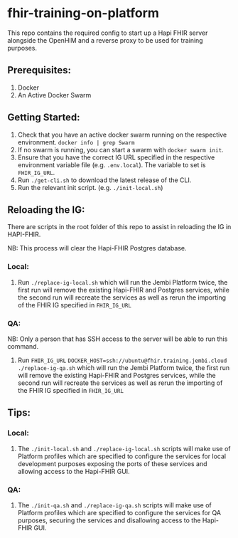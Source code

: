 # fhir-training-on-platform
This repo contains the required config to start up a Hapi FHIR server alongside the OpenHIM and a reverse proxy to be used for training purposes.

## Prerequisites:
1. Docker
1. An Active Docker Swarm

## Getting Started:
1. Check that you have an active docker swarm running on the respective environment. `docker info | grep Swarm`
1. If no swarm is running, you can start a swarm with `docker swarm init`.
1. Ensure that you have the correct IG URL specified in the respective environment variable file (e.g. `.env.local`). The variable to set is `FHIR_IG_URL`.
1. Run `./get-cli.sh` to download the latest release of the CLI.
1. Run the relevant init script. (e.g. `./init-local.sh`)
   
## Reloading the IG:

There are scripts in the root folder of this repo to assist in reloading the IG in HAPI-FHIR.

NB: This process will clear the Hapi-FHIR Postgres database.
### Local:
1. Run `./replace-ig-local.sh` which will run the Jembi Platform twice, the first run will remove the existing Hapi-FHIR and Postgres services, while the second run will recreate the services as well as rerun the importing of the FHIR IG specified in `FHIR_IG_URL`
### QA:
NB: Only a person that has SSH access to the server will be able to run this command.
1. Run `FHIR_IG_URL`
`DOCKER_HOST=ssh://ubuntu@fhir.training.jembi.cloud ./replace-ig-qa.sh` which will run the Jembi Platform twice, the first run will remove the existing Hapi-FHIR and Postgres services, while the second run will recreate the services as well as rerun the importing of the FHIR IG specified in `FHIR_IG_URL`

## Tips:
### Local:
1. The `./init-local.sh` and `./replace-ig-local.sh` scripts will make use of Platform profiles which are specified to configure the services for local development purposes exposing the ports of these services and allowing access to the Hapi-FHIR GUI.
### QA:
1. The `./init-qa.sh` and `./replace-ig-qa.sh` scripts will make use of Platform profiles which are specified to configure the services for QA purposes, securing the services and disallowing access to the Hapi-FHIR GUI.
